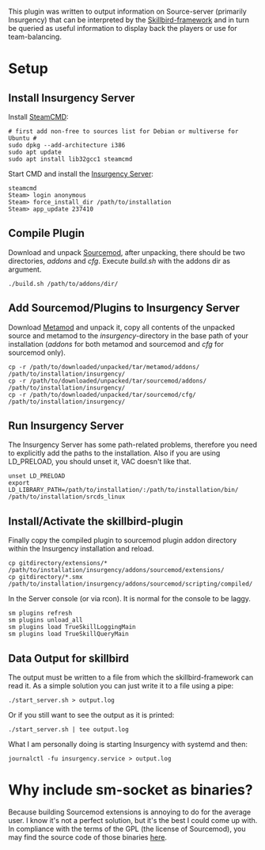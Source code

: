 This plugin was written to output information on Source-server (primarily Insurgency) that can be interpreted by the [Skillbird-framework](https://gitlab.com/Sheppy_/skillbird) and in turn be queried as useful information to display back the players or use for team-balancing.

# Setup
## Install Insurgency Server
Install [SteamCMD](https://developer.valvesoftware.com/wiki/SteamCMD):

    # first add non-free to sources list for Debian or multiverse for Ubuntu #
    sudo dpkg --add-architecture i386
    sudo apt update
    sudo apt install lib32gcc1 steamcmd

Start CMD and install the [Insurgency Server](https://developer.valvesoftware.com/wiki/Insurgency_2014_Dedicated_Server):

    steamcmd
    Steam> login anonymous
    Steam> force_install_dir /path/to/installation
    Steam> app_update 237410

## Compile Plugin
Download and unpack [Sourcemod](http://www.sourcemod.net/downloads.php), after unpacking, there should be two directories, *addons* and *cfg*. Execute *build.sh* with the addons dir as argument.

    ./build.sh /path/to/addons/dir/

## Add Sourcemod/Plugins to Insurgency Server
Download [Metamod](http://www.metamodsource.net/downloads.php?branch=stable) and unpack it, copy all contents of the unpacked source and metamod to the *insurgency*-directory in the base path of your installation (*addons* for both metamod and sourcemod and *cfg* for sourcemod only).

    cp -r /path/to/downloaded/unpacked/tar/metamod/addons/   /path/to/installation/insurgency/
    cp -r /path/to/downloaded/unpacked/tar/sourcemod/addons/ /path/to/installation/insurgency/
    cp -r /path/to/downloaded/unpacked/tar/sourcemod/cfg/    /path/to/installation/insurgency/

## Run Insurgency Server
The Insurgency Server has some path-related problems, therefore you need to explicitly add the paths to the installation. Also if you are using LD\_PRELOAD, you should unset it, VAC doesn't like that.

    unset LD_PRELOAD
    export LD_LIBRARY_PATH=/path/to/installation/:/path/to/installation/bin/
    /path/to/installation/srcds_linux

## Install/Activate the skillbird-plugin
Finally copy the compiled plugin to sourcemod plugin addon directory within the Insurgency installation and reload.

    cp gitdirectory/extensions/* /path/to/installation/insurgency/addons/sourcemod/extensions/
    cp gitdirectory/*.smx /path/to/installation/insurgency/addons/sourcemod/scripting/compiled/

In the Server console (or via rcon). It is normal for the console to be laggy.
    
    sm plugins refresh
    sm plugins unload_all
    sm plugins load TrueSkillLoggingMain
    sm plugins load TrueSkillQueryMain

## Data Output for skillbird
The output must be written to a file from which the skillbird-framework can read it. As a simple solution you can just write it to a file using a pipe:

    ./start_server.sh > output.log

Or if you still want to see the output as it is printed:

    ./start_server.sh | tee output.log

What I am personally doing is starting Insurgency with systemd and then:

    journalctl -fu insurgency.service > output.log

# Why include sm-socket as binaries?
Because building Sourcemod extensions is annoying to do for the average user. I know it's not a perfect solution, but it's the best I could come up with. In compliance with the terms of the GPL (the license of Sourcemod), you may find the source code of those binaries [here](https://github.com/nefarius/sm-ext-socket).
